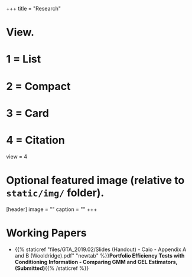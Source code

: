 +++
title = "Research"

# View.
#   1 = List
#   2 = Compact
#   3 = Card
#   4 = Citation
view = 4

# Optional featured image (relative to `static/img/` folder).
[header]
image = ""
caption = ""
+++

# Working Papers

* {{% staticref "files/GTA_2019.02/Slides (Handout) - Caio - Appendix A and B (Wooldridge).pdf" "newtab" %}}**Portfolio Efficiency Tests with Conditioning Information - Comparing GMM and GEL Estimators, (Submitted)**{{% /staticref %}}